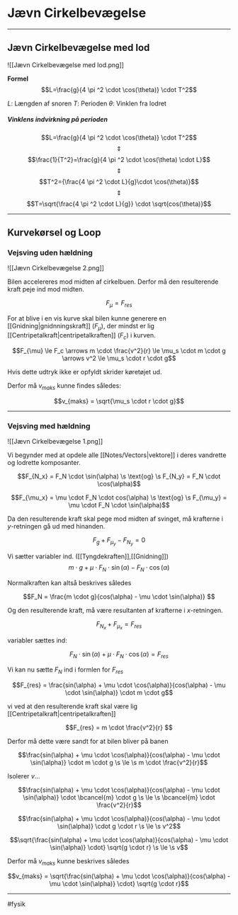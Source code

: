 # Jævn Cirkelbevægelse

---

## Jævn Cirkelbevægelse med lod
![[Jævn Cirkelbevægelse med lod.png]]

**Formel**
$$L=\frac{g}{4 \pi ^2 \cdot \cos(\theta)} \cdot T^2$$

$L$: Længden af snoren
$T$: Perioden
$\theta$: Vinklen fra lodret

##### Vinklens indvirkning på perioden
$$L=\frac{g}{4 \pi ^2 \cdot \cos(\theta)} \cdot T^2$$
$$\Updownarrow$$
$$\frac{1}{T^2}=\frac{g}{4 \pi ^2 \cdot \cos(\theta) \cdot L}$$
$$\Updownarrow$$
$$T^2={\frac{4 \pi ^2 \cdot L}{g}\cdot \cos(\theta)}$$
$$\Updownarrow$$
$$T=\sqrt{\frac{4 \pi ^2 \cdot L}{g}} \cdot \sqrt{cos(\theta)}$$

---

## Kurvekørsel og Loop

### Vejsving uden hældning
![[Jævn Cirkelbevægelse 2.png]]

Bilen accelereres mod midten af cirkelbuen. Derfor må den resulterende kraft peje ind mod midten.

$$F_\mu = F_{res}$$

For at blive i en vis kurve skal bilen kunne generere en [[Gnidning|gnidnningskraft]] ($F_{\mu}$), der mindst er lig [[Centripetalkraft|centripetalkraften]] ($F_c$) i kurven.

$$F_{\mu} \le F_c \arrows m \cdot  \frac{v^2}{r} \le \mu_s \cdot m \cdot g \arrows v^2 \le \mu_s \cdot r \cdot g$$

Hvis dette udtryk ikke er opfyldt skrider køretøjet ud.

Derfor må $v_{maks}$ kunne findes således:

$$v_{maks} = \sqrt{\mu_s \cdot r \cdot g}$$

---
### Vejsving med hældning
![[Jævn Cirkelbevægelse 1.png]]

Vi begynder med at opdele alle [[Notes/Vectors|vektore]] i deres vandrette og lodrette komposanter.

$$F_{N_x} = F_N \cdot \sin(\alpha) \s \text{og} \s F_{N_y} = F_N \cdot \cos(\alpha)$$

$$F_{\mu_x} = \mu \cdot F_N \cdot cos(\alpha) \s \text{og} \s F_{\mu_y} = \mu \cdot F_N \cdot \sin(\alpha)$$

Da den resulterende kraft skal pege mod midten af svinget, må krafterne i $y$-retningen gå ud med hinanden.

$$F_g + F_{\mu_y} - F_{N_y} = 0$$

Vi sætter variabler ind. ([[Tyngdekraften]],[[Gnidning]])
$$m \cdot g + \mu \cdot F_N \cdot \sin(\alpha) - F_N \cdot \cos(\alpha)$$

Normalkraften kan altså beskrives således 

$$F_N =  \frac{m \cdot g}{cos(\alpha) - \mu \cdot \sin(\alpha)} $$

Og den resulterende kraft, må være resultanten af krafterne i $x$-retningen.

$$F_{N_x} + F_{\mu_x} = F_{res}$$

variabler sættes ind: 

$$F_N \cdot \sin(\alpha) + \mu \cdot F_N \cdot \cos(\alpha) = F_{res}$$

Vi kan nu sætte $F_N$ ind i formlen for $F_{res}$

$$F_{res} =  \frac{sin(\alpha) + \mu \cdot \cos(\alpha)}{cos(\alpha) - \mu \cdot \sin(\alpha)} \cdot m \cdot g$$

vi ved at den resulterende kraft skal være lig [[Centripetalkraft|centripetalkraften]]

$$F_{res} = m \cdot  \frac{v^2}{r} $$

Derfor må dette være sandt for at bilen bliver på banen

$$\frac{sin(\alpha) + \mu \cdot \cos(\alpha)}{cos(\alpha) - \mu \cdot \sin(\alpha)} \cdot m \cdot g \s \le \s m \cdot  \frac{v^2}{r}$$
 
 Isolerer $v$...
 
 $$\frac{sin(\alpha) + \mu \cdot \cos(\alpha)}{cos(\alpha) - \mu \cdot \sin(\alpha)} \cdot \bcancel{m} \cdot g \s \le \s \bcancel{m} \cdot  \frac{v^2}{r}$$
 
 $$\frac{sin(\alpha) + \mu \cdot \cos(\alpha)}{cos(\alpha) - \mu \cdot \sin(\alpha)} \cdot g \cdot r \s \le \s v^2$$
 
  $$\sqrt{\frac{sin(\alpha) + \mu \cdot \cos(\alpha)}{cos(\alpha) - \mu \cdot \sin(\alpha)} \cdot} \sqrt{g \cdot r} \s \le \s v$$
  
  Derfor må $v_{maks}$ kunne beskrives således

$$v_{maks} = \sqrt{\frac{sin(\alpha) + \mu \cdot \cos(\alpha)}{cos(\alpha) - \mu \cdot \sin(\alpha)} \cdot} \sqrt{g \cdot r}$$

---
#fysik 
